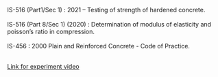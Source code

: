IS-516 (Part1/Sec 1) : 2021 – Testing of strength of hardened concrete.<br><br>
IS-516 (Part 8/Sec 1) (2020) : Determination of modulus of elasticity and poisson’s ratio in compression.<br><br>
IS-456 : 2000 Plain and Reinforced Concrete - Code of Practice. <br><br>

<a target=”_blank” href="https://www.youtube.com/watch?v=t1M-dPz2bNs">Link for experiment video<a>
